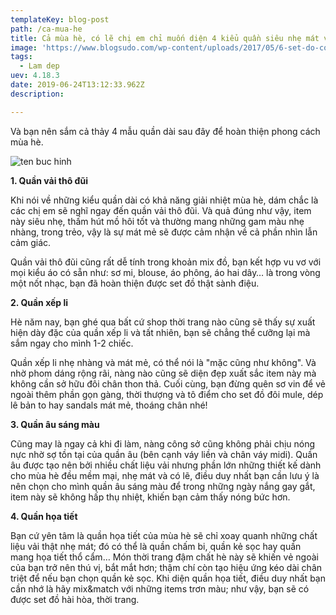 ```yaml
---
templateKey: blog-post
path: /ca-mua-he
title: Cả mùa hè, có lẽ chị em chỉ muốn diện 4 kiểu quần siêu nhẹ mát và cực thoải mái này
image: 'https://www.blogsudo.com/wp-content/uploads/2017/05/6-set-do-cong-so-hoan-hao-cho-ca-tuan-tuoi-moi-708-6-set-do-cong-so-hoan-hao-cho-ca-tuan-phunutoday_vn12-1280x720.jpg' 
tags:
  - Lam dep
uev: 4.18.3
date: 2019-06-24T13:12:33.962Z
description:

---
```



Và bạn nên sắm cả thảy 4 mẫu quần dài sau đây để hoàn thiện phong cách mùa hè.

![ten buc hinh](https://s1.bloganchoi.com/wp-content/uploads/2017/12/anh-bia-chan-vay-chu-a-ngan.jpg "ten buc hinh")


**1. Quần vải thô đũi**

Khi nói về những kiểu quần dài có khả năng giải nhiệt mùa hè, dám chắc là các chị em sẽ nghĩ ngay đến quần vải thô đũi. Và quả đúng như vậy, item này siêu nhẹ, thấm hút mồ hôi tốt và thường mang những gam màu nhẹ nhàng, trong trẻo, vậy là sự mát mẻ sẽ được cảm nhận về cả phần nhìn lẫn cảm giác.

Quần vải thô đũi cũng rất dễ tính trong khoản mix đồ, bạn kết hợp vu vơ với mọi kiểu áo có sẵn như: sơ mi, blouse, áo phông, áo hai dây… là trong vòng một nốt nhạc, bạn đã hoàn thiện được set đồ thật sành điệu.


**2. Quần xếp li**

Hè năm nay, bạn ghé qua bất cứ shop thời trang nào cũng sẽ thấy sự xuất hiện dày đặc của quần xếp li và tất nhiên, bạn sẽ chẳng thể cưỡng lại mà sắm ngay cho mình 1-2 chiếc.

Quần xếp li nhẹ nhàng và mát mẻ, có thể nói là "mặc cũng như không". Và nhờ phom dáng rộng rãi, nàng nào cũng sẽ diện đẹp xuất sắc item này mà không cần sở hữu đôi chân thon thả. Cuối cùng, bạn đừng quên sơ vin để vẻ ngoài thêm phần gọn gàng, thời thượng và tô điểm cho set đồ đôi mule, dép lê bản to hay sandals mát mẻ, thoáng chân nhé!


**3. Quần âu sáng màu**

Cũng may là ngay cả khi đi làm, nàng công sở cũng không phải chịu nóng nực nhờ sợ tồn tại của quần âu (bên cạnh váy liền và chân váy midi). Quần âu được tạo nên bởi nhiều chất liệu vải nhưng phần lớn những thiết kế dành cho mùa hè đều mềm mại, nhẹ mát và có lẽ, điều duy nhất bạn cần lưu ý là nên chọn cho mình quần âu sáng màu để trong những ngày nắng gay gắt, item này sẽ không hấp thụ nhiệt, khiến bạn cảm thấy nóng bức hơn.

**4. Quần họa tiết**

Bạn cứ yên tâm là quần họa tiết của mùa hè sẽ chỉ xoay quanh những chất liệu vải thật nhẹ mát; đó có thể là quần chấm bi, quần kẻ sọc hay quần mang họa tiết thổ cẩm… Món thời trang đậm chất hè này sẽ khiến vẻ ngoài của bạn trở nên thú vị, bắt mắt hơn; thậm chí còn tạo hiệu ứng kéo dài chân triệt để nếu bạn chọn quần kẻ sọc. Khi diện quần họa tiết, điều duy nhất bạn cần nhớ là hãy mix&match với những items trơn màu; như vậy, bạn sẽ có được set đồ hài hòa, thời trang.